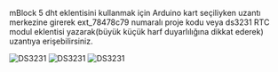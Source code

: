 mBlock 5 dht eklentisini kullanmak için Arduino kart seçiliyken uzantı merkezine girerek ext_78478c79 numaralı proje kodu veya ds3231 RTC modul eklentisi yazarak(büyük küçük harf duyarlılığına dikkat ederek) uzantıya erişebilirsiniz.

![DS3231](https://user-images.githubusercontent.com/47238858/121661344-c8fad700-caac-11eb-87fe-d3397c7ef282.PNG "eklenti bölümü")
![DS3231](https://user-images.githubusercontent.com/47238858/121661349-c9936d80-caac-11eb-8aee-7274f29d2f1f.PNG "eklenti bölümü")
![DS3231](https://user-images.githubusercontent.com/47238858/121663244-e3ce4b00-caae-11eb-96ae-59cc62b1db76.PNG "eklenti bölümü")
